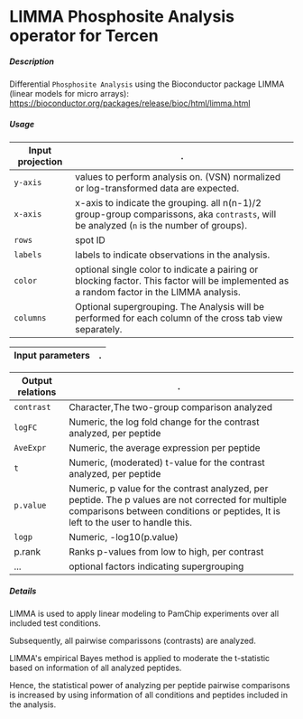 # LIMMA Phosphosite Analysis operator for Tercen

##### Description

Differential `Phosphosite Analysis` using the Bioconductor package LIMMA (linear models for micro arrays):
https://bioconductor.org/packages/release/bioc/html/limma.html


##### Usage



Input projection|.
---|---
`y-axis` | values to perform analysis on. (VSN) normalized or log-transformed data are expected.
`x-axis` | x-axis to indicate the grouping. all n(n-1)/2 group-group comparissons, aka `contrasts`,  will be analyzed (`n` is the number of groups).
`rows` | spot ID
`labels`| labels to indicate observations in the analysis.
`color`| optional single color to indicate a pairing or blocking factor. This factor will be implemented as a random factor in the LIMMA analysis.
`columns`| Optional supergrouping. The Analysis will be performed for each column of the cross tab view separately.


Input parameters|.
---|---


Output relations|.
---|---
`contrast`|Character,The two-group comparison analyzed
`logFC`|Numeric, the log fold change for the contrast analyzed, per peptide
`AveExpr`| Numeric, the average expression per peptide
`t`|Numeric, (moderated)  t-value for the contrast analyzed, per peptide
`p.value`|Numeric, p value for the contrast analyzed, per peptide. The p values are not corrected for multiple comparisons between conditions or peptides, It is left to the user to handle this.
`logp`| Numeric, -log10(p.value)
p.rank| Ranks p-values from low to high, per contrast
...|optional factors indicating supergrouping

##### Details

LIMMA is used to apply linear modeling to PamChip experiments over all included test conditions.

Subsequently, all pairwise comparissons (contrasts) are analyzed.

LIMMA's empirical Bayes method is applied to moderate the t-statistic based on information of all analyzed peptides.

Hence, the statistical power of analyzing per peptide pairwise comparisons is increased by using information of all conditions and peptides included in the analysis.






 
 
